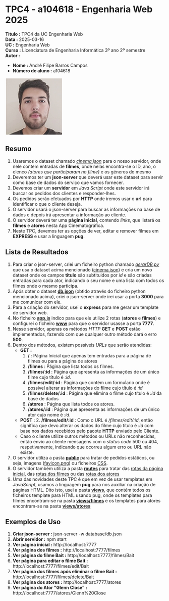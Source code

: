 # TPC4 - a104618 - Engenharia Web 2025

**Titulo :** TPC4 da UC Engenharia Web  
**Data :** 2025-03-16  
**UC :** Engenharia Web  
**Curso :** Licenciatura de Engenharia Informática 3º ano 2º semestre  
**Autor :**  
- **Nome :** André Filipe Barros Campos  
- **Número de aluno :** a104618  

![Fotografia de Aluno](../image.png)

## Resumo

1. Usaremos o dataset chamado _[cinema.json](database/cinema.json)_ para o nosso servidor, onde nele contem entradas de **filmes**, onde nelas encontra-se o ID, ano, o elenco _(atores que participaram no filme)_ e os géneros do mesmo  
2. Deveremos ter um **json-server** que deverá usar este dataset para servir como base de dados do serviço que vamos fornecer.  
3. Devemos criar um **servidor** em _Java Script_ onde este servidor irá buscar os pedidos dos clientes e responder-lhes.  
4. Os pedidos serão efetuados por **HTTP** onde iremos usar o **url** para identificar o que o cliente deseja.  
5. O servidor usará o json-server para buscar as informações na base de dados e depois irá apresentar a informação ao cliente.  
6. O servidor deverá ter uma **página inicial**, contendo _links_, que listará os **filmes** e **atores** nesta App Cinematográfica.  
7. Neste TPC, devemos ter as opções de ver, editar e remover filmes em **EXPRESS** e usar a linguagem **pug**.  

## Lista de Resultados

1. Para criar o json-server, criei um ficheiro python chamado _[gerarDB.py](database/gerarDB.py)_ que usa o dataset acima mencionado ([cinema.json](database/cinema.json)) e cria um novo dataset onde os campos **titulo** são subtituidos por _id_ e são criadas entradas para cada ator, indicando o seu nome e uma lista com todos os filmes onde o mesmo participa.  
2. Após obter o dataset **[db.json](database/db.json)** (obtido através do ficheiro python mencionado acima), criei o json-server onde irei usar a porta **3000** para me comunicar com ele.  
3. Para a criação do servidor, usei o **express** para me gerar um template de servidor web.
4. No ficheiro **[app.js](app.js)** indico para que ele utilize 2 rotas (**atores** e **filmes**) e configurei o ficheiro **[www](bin/www)** para que o servidor usasse a porta **7777**.  
5. Nesse servidor, apenas os métodos _HTTP_ **GET** e **POST** estão implementados, fazendo com que qualquer outro método dará o erro **500**.  
6. Dentro dos métodos, existem possíveis _URLs_ que serão atendidas:  
    - **GET :**
        1. **/** : Página Inicial que apenas tem entradas para a página de filmes ou para a página de atores  
        2. **/filmes** : Página que lista todos os filmes.  
        3. **/filmes/:id** : Página que apresenta as informações de um único filme cujo título é _:id_.  
        5. **/filmes/edit/:id** : Página que contém um formuĺario onde é possivel alterar as informações do filme cujo título é _:id_  
        6. **/filmes/delete/:id** : Página que elimina o filme cujo título é _:id_ da base de dados  
        7. **/atores** : Página que lista todos os atores.  
        8. **/atores/:id** : Página que apresenta as informações de um único ator cujo nome é _:id_.  
    - **POST :**
        2. **/filmes/edit/:id** : Como o URL é _/filmes/edit/:id_, então significa que devo alterar os dados do filme cujo título é _:id_ com base nos dados recebidos pelo pacote **HTTP** enviado pelo Cliente.  
    - Caso o cliente utilize outros métodos ou URLs não reconhecidas, então envio ao cliente mensagens com o _status code_ 500 ou 404, respetivamente, indicando que ocorreu algum erro ou URL não existe.    
7. O servidor utiliza a pasta **[public](public/)** para tratar de pedidos estáticos, ou seja, imagens ([favicon.png](public/images/favicon.png)) ou ficheiros [CSS](public/stylesheets/w3.css).  
8. O servidor também utiliza a pasta **[routes](routes/)** para tratar das [rotas da página inicial](routes/homePage.js), das [rotas dos filmes](routes/filmes.js) ou das [rotas dos atores](routes/atores.js)  
8. Uma das novidades deste TPC é que em vez de usar templates em _JavaScript_, usamos a linguagem **pug** para nos auxiliar na criação de páginas HTML. Dito isto, usei a pasta **[views](views/)**, que contém todos os ficheiros template para HTML usando pug, onde os templates para filmes encontram-se na pasta **[views/filmes](views/filmes/)** e os templates para atores encontram-se na pasta **[views/atores](views/atores/)**

## Exemplos de Uso

1. **Criar json-server :** json-server -w database/db.json  
2. **Abrir servidor :** npm start
3. **Ver página inicial :** http://localhost:7777  
4. **Ver página dos filmes :** http://localhost:7777/filmes  
5. **Ver página do filme Bait :** http://localhost:7777/filmes/Bait
7. **Ver página para editar o filme Bait :** http://localhost:7777/filmes/edit/Bait 
8. **Ver página dos filmes após eliminar o filme Bait :** http://localhost:7777/filmes/delete/Bait
9. **Ver página dos atores :** http://localhost:7777/atores
10. **Ver página do Ator "Glenn Close" :** http://localhost:7777/atores/Glenn%20Close